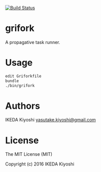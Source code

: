 [![Build Status](https://travis-ci.org/key-amb/grifork.svg?branch=master)](https://travis-ci.org/key-amb/grifork)

# grifork

A propagative task runner.

# Usage

```sh
edit Griforkfile
bundle
./bin/grifork
```

# Authors

IKEDA Kiyoshi <yasutake.kiyoshi@gmail.com>

# License

The MIT License (MIT)

Copyright (c) 2016 IKEDA Kiyoshi
